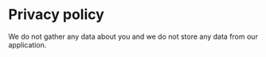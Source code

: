 # Privacy policy
We do not gather any data about you and we do not store any data from our application.
